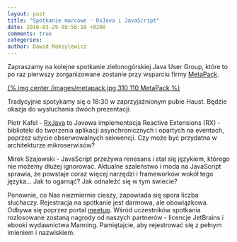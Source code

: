 ```yaml
---
layout: post
title: "Spotkanie marcowe - RxJava i JavaScript"
date: 2016-03-29 08:58:18 +0200
comments: true
categories: 
author: Dawid Maksylewicz
---
```

Zapraszamy na kolejne spotkanie zielonogórskiej Java User Group, które to po raz pierwszy zorganizowane zostanie przy wsparciu firmy <a href="http://www.metapack.com/?lang=pl" target="_blank">MetaPack</a>. 

[{% img center /images/metapack.jpg 310 110 MetaPack %}](http://www.metapack.com/?lang=pl)

<!-- more -->

Tradycyjnie spotykamy się o 18:30 w zaprzyjaźnionym pubie Haust. Będzie okazja do wysłuchania dwóch prezentacji:

Piotr Kafel - <a href="https://github.com/ReactiveX/RxJava" target="_blank">RxJava</a> to Javowa implementacja Reactive Extensions (RX) - biblioteki do tworzenia aplikacji asynchronicznych i opartych na eventach, poprzez użycie obserwowalnych sekwencji. Czy może być przydatna w architekturze mikroserwisów?

Mirek Szajowski - JavaScript przeżywa renesans i stał się językiem, którego nie możemy dłużej ignorować. Aktualne szaleństwo i moda na JavaScript sprawia, że powstaje coraz więcej narzędzi i frameworków wokół tego języka... Jak to ogarnąć? Jak odnaleźć się w tym świecie?

Ponownie, co Nas niezmiernie cieszy, zapowiada się spora liczba słuchaczy. Rejestracja na spotkanie jest darmowa, ale obowiązkowa. Odbywa się poprzez portal <a href="http://www.meetup.com/Zielona-Gora-JUG/events/229467681/" target="_blank">meetup</a>. Wśród uczestników spotkania rozlosowane zostaną nagrody od naszych partnerów - licencje JetBrains i ebooki wydawnictwa Manning. Pamiętajcie, aby rejestrować się z pełnym imieniem i nazwiskiem.
